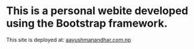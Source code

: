 # This is a personal webite developed using the Bootstrap framework.


This site is deployed at:
[aayushmanandhar.com.np](https://aayushmanandhar.com.np/)
